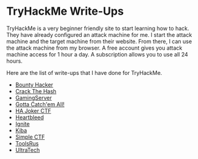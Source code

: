 # TryHackMe Write-Ups

TryHackMe is a very beginner friendly site to start learning how to hack. They have already configured an attack machine for me. I start the attack machine and the target machine from their website. From there, I can use the attack machine from my browser. A free account gives you attack machine access for 1 hour a day. A subscription allows you to use all 24 hours.

Here are the list of write-ups that I have done for TryHackMe.

- [Bounty Hacker](bounty_hacker.md)
- [Crack The Hash](crack_the_hash.md)
- [GamingServer](gaming_server.md)
- [Gotta Catch'em All!](gotta_catch_em_all.md)
- [HA Joker CTF](ha_joker_ctf.md)
- [Heartbleed](heartbleed.md)
- [Ignite](ignite.md)
- [Kiba](kiba.md)
- [Simple CTF](simple_ctf.md)
- [ToolsRus](tools_r_us.md)
- [UltraTech](ultra_tech.md)
